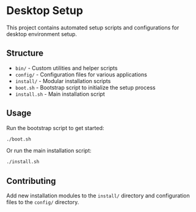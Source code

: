 # Desktop Setup

This project contains automated setup scripts and configurations for desktop environment setup.

## Structure

- `bin/` - Custom utilities and helper scripts
- `config/` - Configuration files for various applications
- `install/` - Modular installation scripts
- `boot.sh` - Bootstrap script to initialize the setup process
- `install.sh` - Main installation script

## Usage

Run the bootstrap script to get started:
```bash
./boot.sh
```

Or run the main installation script:
```bash
./install.sh
```

## Contributing

Add new installation modules to the `install/` directory and configuration files to the `config/` directory.
